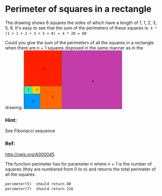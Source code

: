 # Perimeter of squares in a rectangle

The drawing shows 6 squares the sides of which have a length of 1, 1, 2, 3, 5, 8. It's easy to see that the sum of the perimeters of these squares is: `4 * (1 + 1 + 2 + 3 + 5 + 8) = 4 * 20 = 80` 

Could you give the sum of the perimeters of all the squares in a rectangle when there are n + 1 squares disposed in the same manner as in the drawing:
![drawing](./example.jpg)

### Hint:
See Fibonacci sequence

### Ref:
http://oeis.org/A000045

The function perimeter has for parameter n where n + 1 is the number of squares (they are numbered from 0 to n) and returns the total perimeter of all the squares.
```
perimeter(5)  should return 80
perimeter(7)  should return 216
```